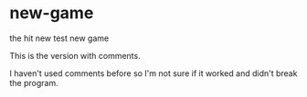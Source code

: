 # new-game
the hit new test new game

This is the version with comments.

I haven't used comments before so I'm not sure if it worked and didn't break the program.
